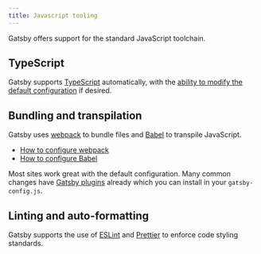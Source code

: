```yaml
---
title: Javascript tooling
---
```


Gatsby offers support for the standard JavaScript toolchain.

## TypeScript

Gatsby supports [TypeScript](https://www.typescriptlang.org/) automatically, with the [ability to modify the default configuration](/plugins/gatsby-plugin-typescript/) if desired.

## Bundling and transpilation

Gatsby uses [webpack](https://webpack.js.org/) to bundle files and [Babel](https://babeljs.io/) to transpile JavaScript.

- [How to configure webpack](/docs/how-to/custom-configuration/add-custom-webpack-config/)
- [How to configure Babel](/docs/how-to/custom-configuration/babel/)

Most sites work great with the default configuration. Many common changes have [Gatsby plugins](/plugins) already which you can install in your `gatsby-config.js`.

## Linting and auto-formatting

Gatsby supports the use of [ESLint](https://www.gatsbyjs.com/docs/how-to/custom-configuration/eslint/) and [Prettier](https://prettier.io/) to enforce code styling standards.
